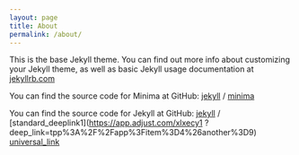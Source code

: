 ```yaml
---
layout: page
title: About
permalink: /about/
---
```


This is the base Jekyll theme. You can find out more info about customizing your Jekyll theme, as well as basic Jekyll usage documentation at [jekyllrb.com](https://jekyllrb.com/)

You can find the source code for Minima at GitHub:
[jekyll][jekyll-organization] /
[minima](https://github.com/jekyll/minima)

You can find the source code for Jekyll at GitHub:
[jekyll][jekyll-organization] /
[standard_deeplink1](https://app.adjust.com/xlxecy1
?deep_link=tpp%3A%2F%2Fapp%3Fitem%3D4%26another%3D9)
[universal_link](https://vqmu.adj.st/adjust_t=rghp52x?item=3)


[jekyll-organization]: https://github.com/jekyll

